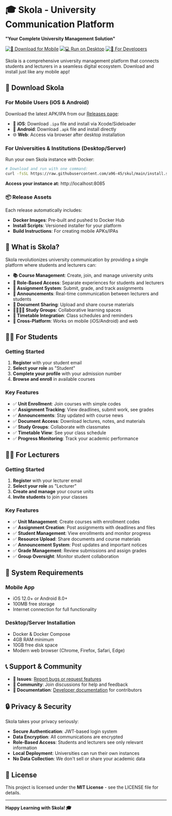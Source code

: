 # 🎓 Skola - University Communication Platform

**"Your Complete University Management Solution"**

[![📱 Download for Mobile](https://img.shields.io/badge/📱_Download_Releases-Get_Started-blue?style=for-the-badge)](https://github.com/a96-45/skul/releases)
[![💻 Run on Desktop](https://img.shields.io/badge/💻_Desktop_Version-Docker-green?style=for-the-badge)](https://github.com/a96-45/skul/releases)
[![📖 For Developers](https://img.shields.io/badge/📖_Developer_Docs-Developer.md-orange?style=for-the-badge)](Developer.md)

Skola is a comprehensive university management platform that connects students and lecturers in a seamless digital ecosystem. Download and install just like any mobile app!

## 📱 Download Skola

### **For Mobile Users (iOS & Android)**
Download the latest APK/IPA from our [Releases page](https://github.com/a96-45/skul/releases):
- 📱 **iOS**: Download `.ipa` file and install via Xcode/Sideloader
- 🤖 **Android**: Download `.apk` file and install directly
- 🌐 **Web**: Access via browser after desktop installation

### **For Universities & Institutions (Desktop/Server)**
Run your own Skola instance with Docker:
```bash
# Download and run with one command:
curl -fsSL https://raw.githubusercontent.com/a96-45/skul/main/install.sh | bash
```

**Access your instance at:** http://localhost:8085

### **📦 Release Assets**
Each release automatically includes:
- **Docker Images**: Pre-built and pushed to Docker Hub
- **Install Scripts**: Versioned installer for your platform
- **Build Instructions**: For creating mobile APKs/IPAs

## 🌟 What is Skola?

Skola revolutionizes university communication by providing a single platform where students and lecturers can:

- **📚 Course Management**: Create, join, and manage university units
- **👥 Role-Based Access**: Separate experiences for students and lecturers
- **📝 Assignment System**: Submit, grade, and track assignments
- **📢 Announcements**: Real-time communication between lecturers and students
- **📁 Document Sharing**: Upload and share course materials
- **👨‍👩‍👧‍👦 Study Groups**: Collaborative learning spaces
- **📅 Timetable Integration**: Class schedules and reminders
- **📱 Cross-Platform**: Works on mobile (iOS/Android) and web

## 👨‍🎓 For Students

### **Getting Started**
1. **Register** with your student email
2. **Select your role** as "Student"
3. **Complete your profile** with your admission number
4. **Browse and enroll** in available courses

### **Key Features**
- ✅ **Unit Enrollment**: Join courses with simple codes
- ✅ **Assignment Tracking**: View deadlines, submit work, see grades
- ✅ **Announcements**: Stay updated with course news
- ✅ **Document Access**: Download lectures, notes, and materials
- ✅ **Study Groups**: Collaborate with classmates
- ✅ **Timetable View**: See your class schedule
- ✅ **Progress Monitoring**: Track your academic performance

## 👨‍🏫 For Lecturers

### **Getting Started**
1. **Register** with your lecturer email
2. **Select your role** as "Lecturer"
3. **Create and manage** your course units
4. **Invite students** to join your classes

### **Key Features**
- ✅ **Unit Management**: Create courses with enrollment codes
- ✅ **Assignment Creation**: Post assignments with deadlines and files
- ✅ **Student Management**: View enrollments and monitor progress
- ✅ **Resource Upload**: Share documents and course materials
- ✅ **Announcement System**: Post updates and important notices
- ✅ **Grade Management**: Review submissions and assign grades
- ✅ **Group Oversight**: Monitor student collaboration

## 🚀 System Requirements

### **Mobile App**
- iOS 12.0+ or Android 8.0+
- 100MB free storage
- Internet connection for full functionality

### **Desktop/Server Installation**
- Docker & Docker Compose
- 4GB RAM minimum
- 10GB free disk space
- Modern web browser (Chrome, Firefox, Safari, Edge)

## 📞 Support & Community

- **📧 Issues**: [Report bugs or request features](https://github.com/a96-45/skul/issues)
- **💬 Community**: Join discussions for help and feedback
- **📖 Documentation**: [Developer documentation](Developer.md) for contributors

## 🔒 Privacy & Security

Skola takes your privacy seriously:
- **Secure Authentication**: JWT-based login system
- **Data Encryption**: All communications are encrypted
- **Role-Based Access**: Students and lecturers see only relevant information
- **Local Deployment**: Universities can run their own instances
- **No Data Collection**: We don't sell or share your academic data

## 📜 License

This project is licensed under the **MIT License** - see the LICENSE file for details.

---

**Happy Learning with Skola! 🎓**

